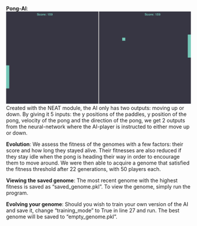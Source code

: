 **Pong-AI**:
 ![image](result.png)
		Created with the NEAT module, the AI only has two outputs: moving up or down.
By giving it 5 inputs: the y positions of the paddles, y position of the pong, velocity of the pong and the direction of the pong, we get 2 outputs from the neural-network where the AI-player is instructed to either move up or down. 

**Evolution**:
		We assess the fitness of the genomes with a few factors: their score and how long they stayed alive. Their fitnesses are also reduced if they stay idle when the pong is heading their way in order to encourage them to move around. We were then able to acquire a genome that satisfied the fitness threshold after 22 generations, with 50 players each.

**Viewing the saved genome**:
		The most recent genome with the highest fitness is saved as “saved_genome.pkl”. To view the genome, simply run the program.

**Evolving your genome**:
	Should you wish to train your own version of the AI and save it, change “training_mode” to True in line 27 and run. The best genome will be saved to “empty_genome.pkl”.

